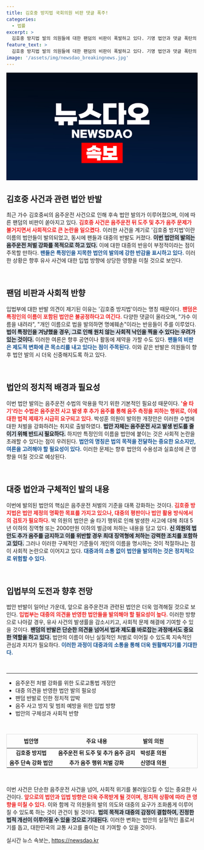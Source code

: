 ```yaml
---
title: 김호중 방지법 국회의원 비판 댓글 폭주!
categories:
  - 법률
excerpt: >
  김호중 방지법 발의 의원들에 대한 팬덤의 비판이 폭발하고 있다. 기명 법안과 댓글 폭탄의 논란 속, 음주운전 방지의 길은 과연 어떻게 나아갈까? 클릭해 확인해보세요!
feature_text: >
  김호중 방지법 발의 의원들에 대한 팬덤의 비판이 폭발하고 있다. 기명 법안과 댓글 폭탄의 논란 속, 음주운전 방지의 길은 과연 어떻게 나아갈까? 클릭해 확인해보세요!
image: '/assets/img/newsdao_breakingnews.jpg'
---
```


<p><img src="/assets/img/newsdao_breakingnews.jpg" alt="koreaapp 속보" /></p>

<h2 data-ke-size="size26">김호중 사건과 관련 법안 반발</h2>

<p data-ke-size="size16">최근 가수 김호중씨의 음주운전 사건으로 인해 후속 법안 발의가 이루어졌으며, 이에 따른 팬덤의 비판이 쏟아지고 있다. <b><span style="color: #ee2323;">김호중 사건은 음주운전 뒤 도주 및 추가 음주 문제가 불거지면서 사회적으로 큰 논란을 일으켰다.</span></b> 이러한 사건을 계기로 '김호중 방지법'이란 이름의 법안들이 발의되었고, 동시에 팬들과 대중의 반발도 커졌다. <b><span style="background-color: #21538527;">이번 법안의 발의는 음주운전 처벌 강화를 목적으로 하고 있다.</span></b> 이에 대한 대중의 반응이 부정적이라는 점이 주목할 만하다. <b><span style="color: #1a5490;">팬들은 특정인을 지목한 법안의 발의에 강한 반감을 표시하고 있다.</span></b> 이러한 상황은 향후 유사 사건에 대한 입법 방향에 상당한 영향을 미칠 것으로 보인다.</p>

<p data-ke-size="size16">&nbsp;</p>

<h2 data-ke-size="size26">팬덤 비판과 사회적 반향</h2>

<p data-ke-size="size16">입법부에 대한 반발 의견이 제기된 이유는 '김호중 방지법'이라는 명칭 때문이다. <b><span style="color: #ee2323;">팬덤은 특정인의 이름이 포함된 법안은 불공정하다고 여긴다.</span></b> 다양한 댓글이 올라오며, "가수 이름을 내려라", "개인 이름으로 법을 발의하면 명예훼손"이라는 반응들이 주를 이루었다. <b><span style="background-color: #21538527;">법이 특정인을 겨냥했을 경우, 그로 인해 원치 않는 사회적 낙인을 찍을 수 있다는 우려가 있는 것이다.</span></b> 이러한 여론은 향후 공연이나 활동에 제약을 가할 수도 있다. <b><span style="color: #1a5490;">팬들의 비판은 제도적 변화에 큰 목소리를 내고 있다는 점이 주목된다.</span></b> 이와 같은 반발은 의원들이 향후 법안 발의 시 더욱 신중해지도록 하고 있다.</p>

<p data-ke-size="size16">&nbsp;</p>

<h2 data-ke-size="size26">법안의 정치적 배경과 필요성</h2>

<p data-ke-size="size16">이번 법안 발의는 음주운전 수법의 악용을 막기 위한 기본적인 필요성 때문이다. <b><span style="color: #ee2323;">'술 타기'라는 수법은 음주운전 사고 발생 후 추가 음주를 통해 음주 측정을 피하는 행위로, 이에 대한 법적 제재가 시급히 요구되고 있다.</span></b> 박성훈 의원이 발의한 개정안은 이러한 수법에 대한 처벌을 강화하려는 취지로 출발하였다. <b><span style="background-color: #21538527;">법안 자체는 음주운전 사고 발생 빈도를 줄이기 위해 반드시 필요하다.</span></b> 하지만 특정인의 이름을 법안에 붙이는 것은 사회적 논란을 초래할 수 있다는 점이 우려된다. <b><span style="color: #1a5490;">법안의 명칭은 법의 목적을 전달하는 중요한 요소지만, 여론을 고려해야 할 필요성이 있다.</span></b> 이러한 문제는 향후 법안의 수용성과 실효성에 큰 영향을 미칠 것으로 예상된다.</p>

<p data-ke-size="size16">&nbsp;</p>

<h2 data-ke-size="size26">대중 법안과 구체적인 발의 내용</h2>

<p data-ke-size="size16">이번에 발의된 법안의 핵심은 음주운전 처벌의 기준을 대폭 강화하는 것이다. <b><span style="color: #ee2323;">김호중 방지법은 법안 제정의 명확한 목표를 가지고 있으나, 대중의 평판이나 법안 활용 방식에서의 검토가 필요하다.</span></b> 박 의원의 법안은 술 타기 행위로 인해 발생한 사고에 대해 최대 5년 이하의 징역형 또는 2000만원 이하의 벌금에 처하는 내용을 담고 있다. <b><span style="background-color: #21538527;">신 의원의 법안도 추가 음주를 금지하고 이를 위반할 경우 최대 징역형에 처하는 강력한 조치를 포함하고 있다.</span></b> 그러나 이러한 구체적인 기준들이 개인의 이름을 명시하는 것이 적절하냐는 점이 사회적 논란으로 이어지고 있다. <b><span style="color: #1a5490;">대중과의 소통 없이 법안을 발의하는 것은 정치적으로 위험할 수 있다.</span></b></p>

<p data-ke-size="size16">&nbsp;</p>

<h2 data-ke-size="size26">입법부의 도전과 향후 전망</h2>

<p data-ke-size="size16">법안 반발이 일어난 가운데, 앞으로 음주운전과 관련된 법안은 더욱 엄격해질 것으로 보인다. <b><span style="color: #ee2323;">입법부는 대중의 의견을 반영한 법안들을 발의해야 할 필요성이 높다.</span></b> 이러한 방향으로 나아갈 경우, 유사 사건의 발생률을 감소시키고, 사회적 문제 해결에 기여할 수 있을 것이다. <b><span style="background-color: #21538527;">팬덤의 반발은 단순한 의견을 넘어서 법과 제도를 바로잡는 과정에서도 중요한 역할을 하고 있다.</span></b> 법안의 이름이 아닌 실질적인 처벌로 이어질 수 있도록 지속적인 관심과 지지가 필요하다. <b><span style="color: #1a5490;">이러한 과정이 대중과의 소통을 통해 더욱 원활해지기를 기대한다.</span></b></p>

<p data-ke-size="size16">&nbsp;</p> 

<hr>

<ul>
  <li>음주운전 처벌 강화를 위한 도로교통법 개정안</li>
  <li>대중 의견을 반영한 법안 발의 필요성</li>
  <li>팬덤 반발로 인한 정치적 압박</li>
  <li>음주 사고 방지 및 범죄 예방을 위한 입법 방향</li>
  <li>법안의 구체성과 사회적 반향</li>
</ul>

<p data-ke-size="size16">&nbsp;</p>

<table style="width: 100%; border: 1px solid #ddd;">
  <thead>
    <tr>
      <td style="text-align: center; height: 30px;"><b>법안명</b></td>
      <td style="text-align: center; height: 30px;"><b>주요 내용</b></td>
      <td style="text-align: center; height: 30px;"><b>발의 의원</b></td>
    </tr>
  </thead>
  <tbody>
    <tr>
      <td style="text-align: center; height: 17px;"><b>김호중 방지법</b></td>
      <td style="text-align: center; height: 17px;"><b>음주운전 뒤 도주 및 추가 음주 금지</b></td>
      <td style="text-align: center; height: 17px;"><b>박성훈 의원</b></td>
    </tr>
    <tr>
      <td style="text-align: center; height: 17px;"><b>음주 단속 강화 법안</b></td>
      <td style="text-align: center; height: 17px;"><b>추가 음주 행위 처벌 강화</b></td>
      <td style="text-align: center; height: 17px;"><b>신영대 의원</b></td>
    </tr>
  </tbody>
</table>

<p data-ke-size="size16">&nbsp;</p> 

<p data-ke-size="size16">이번 사건은 단순한 음주운전 사건을 넘어, 사회적 위기를 불러일으킬 수 있는 중요한 사건이다. <b><span style="color: #ee2323;">앞으로의 법안과 입법 방향은 더욱 주목받게 될 것이며, 정치적 상황에 따라 큰 영향을 미칠 수 있다.</span></b> 이와 함께 각 의원들의 발의 의도와 대중의 요구가 조화롭게 이루어질 수 있도록 하는 것이 관건이 될 것이다. <b><span style="background-color: #21538527;">법의 목적과 대중의 감정이 결합하여, 진정한 법적 개선이 이루어질 수 있을 것으로 기대된다.</span></b> 이러한 변화는 법안의 실질적인 홀로서기를 돕고, 대한민국의 교통 사고를 줄이는 데 기여할 수 있을 것이다.</p>
실시간 뉴스 속보는, <a href="https://newsdao.kr" rel="dofollow">https://newsdao.kr</a>


